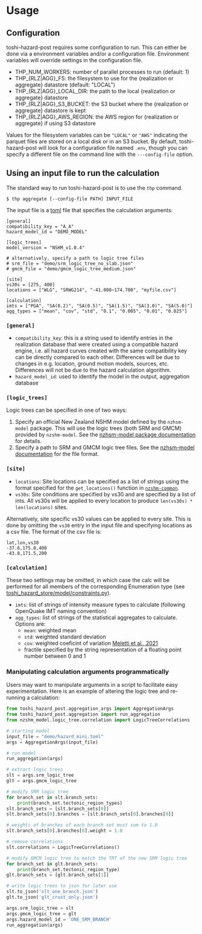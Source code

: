 # Usage

## Configuration

toshi-hazard-post requires some configuration to run. This can either be done via a environment variables and/or a configuration file. Environment variables will override settings in the configuration file.

- THP_NUM_WORKERS: number of parallel processes to run (default: 1)
- THP_{RLZ|AGG}_FS: the filesystem to use for the {realization or aggregate} datastore (default: "LOCAL")
- THP_{RLZ|AGG}_LOCAL_DIR: the path to the local {realization or aggregate} datastore
- THP_{RLZ|AGG}_S3_BUCKET: the S3 bucket where the {realization or aggregate} datastore is kept
- THP_{RLZ|AGG}_AWS_REGION: the AWS region for {realization or aggregate} if using S3 datastore

Values for the filesystem variables can be `"LOCAL"` or `"AWS"` indicating the parquet files are stored on a local disk or in an S3 bucket. By default, toshi-hazard-post will look for a configuration file named `.env`, though you can specify a different file on the command line with the `---config-file` option.

## Using an input file to run the calculation

The standard way to run toshi-hazard-post is to use the `thp` command.

```console
$ thp aggregate [--config-file PATH] INPUT_FILE
```

The input file is a [toml](https://toml.io/en/) file that specifies the calculation arguments:

```
[general]
compatibility_key = "A_A"
hazard_model_id = "DEMO_MODEL"

[logic_trees]
model_version = "NSHM_v1.0.4"

# alternatively, specify a path to logic tree files
# srm_file = "demo/srm_logic_tree_no_slab.json"
# gmcm_file = "demo/gmcm_logic_tree_medium.json"

[site]
vs30s = [275, 400]
locations = ["WLG", "SRWG214", "-41.000~174.700", "myfile.csv"]

[calculation]
imts = ["PGA", "SA(0.2)", "SA(0.5)", "SA(1.5)", "SA(3.0)", "SA(5.0)"]
agg_types = ["mean", "cov", "std", "0.1", "0.005", "0.01", "0.025"]
```

### `[general]`
- `compatibility_key`: this is a string used to identify entries in the realization database that were created using a compatible hazard engine, i.e. all hazard curves created with the same compatibility key can be directly compared to each other. Differences will be due to changes in e.g. location, ground motion models, sources, etc. Differences will not be due to the hazard calculation algorithm. 
- `hazard_model_id`: used to identify the model in the output, aggregation database

### `[logic_trees]`
Logic trees can be specified in one of two ways:

1. Specify an official New Zealand NSHM model defined by the `nzhsm-model` package. This will use the logic trees (both SRM and GMCM) provided by `nzshm-model`. See the [nzhsm-model package documentation](https://gns-science.github.io/nzshm-model/usage/) for details.
2. Specify a path to SRM and GMCM logic tree files. See the [nzhsm-model documentation](https://gns-science.github.io/nzshm-model/file-format/) for the file format.

### `[site]`
- `locations`: Site locations can be specified as a list of strings using the format specified for the `get_locations()` function in [`nzshm-common`](https://gns-science.github.io/nzshm-common-py).
- `vs30s`: Site conditions are specified by vs30 and are specified by a list of ints. All vs30s will be applied to every location to produce `len(vs30s) * len(locations)` sites.

Alternatively, site specific vs30 values can be applied to every site. This is done by omitting the `vs30` entry in the input file and specifying locations as a csv file. The format of the csv file is:
```
lat,lon,vs30
-37.6,175.0,400
-43.8,171.5,200
```

### `[calculation]`
These two settings may be omitted, in which case the calc will be performed for all members of the corresponding Enumeration type (see [toshi_hazard_store/model/constraints.py](https://github.com/GNS-Science/toshi-hazard-store/blob/edc80e444168ae7499d0d1c6636edbc91344ef84/toshi_hazard_store/model/constraints.py)).

- `imts`: list of strings of intensity measure types to calculate (following OpenQuake IMT naming convention)
- `agg_types`: list of strings of the statistical aggregates to calculate. Options are:
    - `mean`: weighted mean
    - `std`: weighted standard deviation
    - `cov`: weighted coeficint of variation [Meletti et al., 2021](https://doi.org/10.4401/ag-8579)
    - fractile specified by the string representation of a floating point number between 0 and 1

### Manipulating calculation arguments programmatically

Users may want to manipulate arguments in a script to facilitate easy experimentation. Here is an example of altering the logic tree and re-running a calculation:
```py
from toshi_hazard_post.aggregation_args import AggregationArgs
from toshi_hazard_post.aggregation import run_aggregation
from nzshm_model.logic_tree.correlation import LogicTreeCorrelations

# starting model
input_file = "demo/hazard_mini.toml"
args = AggregationArgs(input_file)

# run model
run_aggregation(args)

# extract logic trees
slt = args.srm_logic_tree
glt = args.gmcm_logic_tree

# modify SRM logic tree
for branch_set in slt.branch_sets:
    print(branch_set.tectonic_region_types)
slt.branch_sets = [slt.branch_sets[0]]
slt.branch_sets[0].branches = [slt.branch_sets[0].branches[0]]

# weights of branches of each branch set must sum to 1.0
slt.branch_sets[0].branches[0].weight = 1.0

# remove correlations
slt.correlations = LogicTreeCorrelations()

# modify GMCM logic tree to match the TRT of the new SRM logic tree
for branch_set in glt.branch_sets:
    print(branch_set.tectonic_region_type)
glt.branch_sets = [glt.branch_sets[1]]

# write logic trees to json for later use
slt.to_json('slt_one_branch.json')
glt.to_json('glt_crust_only.json')

args.srm_logic_tree = slt
args.gmcm_logic_tree = glt
args.hazard_model_id = 'ONE_SRM_BRANCH'
run_aggregation(args)
```
